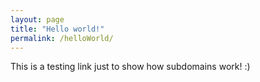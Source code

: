 ```yaml
---
layout: page
title: "Hello world!"
permalink: /helloWorld/
---
```


This is a testing link just to show how subdomains work! :)
